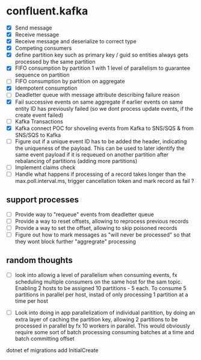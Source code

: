 # confluent.kafka

- [x] Send message
- [x] Receive message
- [x] Receive message and deserialize to correct type
- [x] Competing consumers
- [x] define partition key such as primary key / guid so entities always gets processed by the same partition
- [x] FIFO consumption by partition 1 with 1 level of parallelism to guarantee sequence on partition
- [ ] FIFO consumption by partition on aggregate
- [X] Idempotent consumption
- [ ] Deadletter queue with message attribute describing failure reason
- [x] Fail successive events on same aggregate if earlier events on same entity ID has previously failed (so we dont process update events, if the create event failed)
- [ ] Kafka Transactions
- [x] Kafka connect POC for shoveling events from Kafka to SNS/SQS & from SNS/SQS to Kafka
- [ ] Figure out if a unique event ID has to be added the header, indicating the uniqueness of the payload. This can be used to later identify the same event payload if it is requeued on another partition after rebalancing of partitions (adding more partitions)
- [ ] Implement claims check
- [ ] Handle what happens if processing of a record takes longer than the max.poll.interval.ms, trigger cancellation token and mark record as fail ?

## support processes
- [ ] Provide way to "requeue" events from deadletter queue
- [ ] Provide a way to reset offsets, allowing to reprocess previous records
- [ ] Provide a way to set the offset, allowing to skip poisoned records
- [ ] Figure out how to mark messages as "will never be processed" so that they wont block further "aggregrate" processing

## random thoughts
- [ ] look into allowig a level of parallelism when consuming events, fx scheduling multiple consumers on the same host for the sam topic. Enabling 2 hosts to be assigned 10 partitions - 5 each. To consume 5 partitions in parallel per host, instad of only processing 1 partition at a time per host
- [ ] Look into doing in app parallelizatiom of individual paritition, by doing an extra layer of caching the partition key, allowing 2 partitions to be processed in parallel by fx 10 workers in parallel. This would obviously require some sort of batch processing consuming batches at a time and batch committing offset


dotnet ef migrations add InitialCreate
